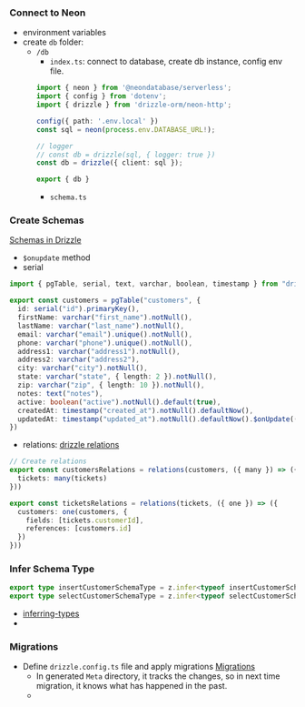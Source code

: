 ### Connect to Neon
- environment variables
- create `db` folder:
	- `/db`
		- `index.ts`: connect to database, create db instance, config env file.
		```ts
		import { neon } from '@neondatabase/serverless';
		import { config } from 'dotenv';
		import { drizzle } from 'drizzle-orm/neon-http';
		
		config({ path: '.env.local' })
		const sql = neon(process.env.DATABASE_URL!);
		
		// logger
		// const db = drizzle(sql, { logger: true })
		const db = drizzle({ client: sql });
		
		export { db }		
		```
		- `schema.ts`

				
### Create Schemas
[Schemas in Drizzle](https://orm.drizzle.team/docs/sql-schema-declaration#shape-your-data-schema)
- `$onupdate` method
- serial
```ts
import { pgTable, serial, text, varchar, boolean, timestamp } from "drizzle-orm/pg-core";

export const customers = pgTable("customers", {
  id: serial("id").primaryKey(),
  firstName: varchar("first_name").notNull(),
  lastName: varchar("last_name").notNull(),
  email: varchar("email").unique().notNull(),
  phone: varchar("phone").unique().notNull(),
  address1: varchar("address1").notNull(),
  address2: varchar("address2"),
  city: varchar("city").notNull(),
  state: varchar("state", { length: 2 }).notNull(),
  zip: varchar("zip", { length: 10 }).notNull(),
  notes: text("notes"),
  active: boolean("active").notNull().default(true),
  createdAt: timestamp("created_at").notNull().defaultNow(),
  updatedAt: timestamp("updated_at").notNull().defaultNow().$onUpdate(() => new Date()),
})

```

- relations: 
[drizzle relations](https://orm.drizzle.team/docs/relations)
```ts
// Create relations
export const customersRelations = relations(customers, ({ many }) => ({
  tickets: many(tickets)
}))

export const ticketsRelations = relations(tickets, ({ one }) => ({
  customers: one(customers, {
    fields: [tickets.customerId],
    references: [customers.id]
  })
}))
```
### Infer Schema Type
```ts
export type insertCustomerSchemaType = z.infer<typeof insertCustomerSchema>
export type selectCustomerSchemaType = z.infer<typeof selectCustomerSchema>
```
- [inferring-types](https://zod.dev/basics#inferring-types)
- 
### Migrations
- Define `drizzle.config.ts` file and apply migrations
	[Migrations](https://orm.drizzle.team/docs/drizzle-config-file)
	- In generated `Meta` directory, it tracks the changes, so in next time migration, it knows what has happened in the past.
	- 













